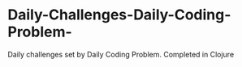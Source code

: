 # Daily-Challenges-Daily-Coding-Problem-
Daily challenges set by Daily Coding Problem. Completed in Clojure
